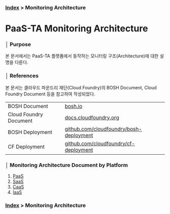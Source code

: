 ### [Index](https://github.com/PaaS-TA/Guide/tree/working-new-template) > Monitoring Architecture


# PaaS-TA Monitoring Architecture


### │ Purpose
본 문서에서는 PaaS-TA 플랫폼에서 동작하는 모니터링 구조(Architecture)에 대한 설명을 다룬다.


### │ References
본 문서는 클라우드 파운드리 재단(Cloud Foundry)의 BOSH Document, Cloud Foundry Document 등을 참고하여 작성되었다.
<table>
  <tr>
    <td>BOSH Document</td>
    <td><a href="https://bosh.io">bosh.io</a></td>
  </tr>
  <tr>
    <td>Cloud Foundry Document</td>
    <td><a href="https://docs.cloudfoundry.org">docs.cloudfoundry.org</a></td>
  </tr>
  <tr>
    <td>BOSH Deployment</td>
    <td><a href="https://github.com/cloudfoundry/bosh-deployment">github.com/cloudfoundry/bosh-deployment</a></td>
  </tr>
  <tr>
    <td>CF Deployment</td>
    <td><a href="https://github.com/cloudfoundry/cf-deployment">github.com/cloudfoundry/cf-deployment</a></td>
  </tr>  
</table>


### │ Monitoring Architecture Document by Platform
1. [PaaS](#)
2. [SaaS](#)
3. [CaaS](#)
4. [IaaS](#)


### [Index](https://github.com/PaaS-TA/Guide/tree/working-new-template) > Monitoring Architecture
